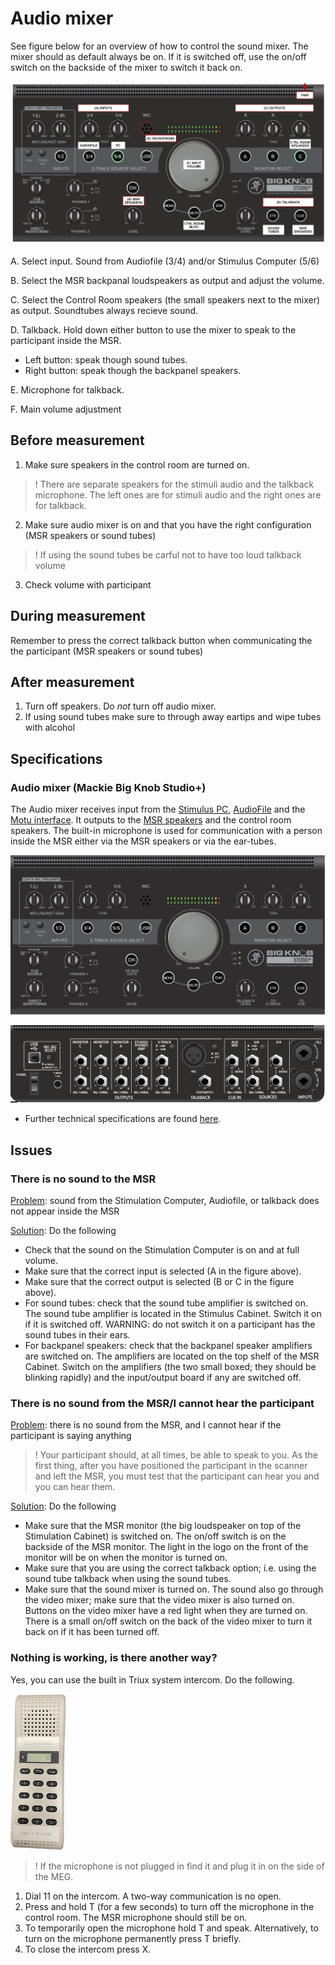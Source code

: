 # Audio mixer

See figure below for an overview of how to control the sound mixer. The mixer should as default always be on. If it is switched off, use the on/off switch on the backside of the mixer to switch it back on.

![Audio mixer](../../resources/wiki_images/audio_mixer_marked.jpg)

A. Select input. Sound from  Audiofile (3/4) and/or Stimulus Computer (5/6)

B. Select the MSR backpanal loudspeakers as output and adjust the volume.

C. Select the Control Room speakers (the small speakers next to the mixer) as output. Soundtubes always recieve sound.

D. Talkback. Hold down either button to use the mixer to speak to the participant inside the MSR.
   - Left button: speak though sound tubes.
   - Right button: speak though the backpanel speakers.

E. Microphone for talkback.

F. Main volume adjustment

## Before measurement

1. Make sure speakers in the control room are turned on.

> ! There are separate speakers for the stimuli audio and the talkback microphone. The left ones are for stimuli audio and the right ones are for talkback.

2. Make sure audio mixer is on and that you have the right configuration (MSR speakers or sound tubes)

> ! If using the sound tubes be carful not to have too loud talkback volume

3. Check volume with participant

## During measurement

Remember to press the correct talkback button when communicating the the participant (MSR speakers or sound tubes)

## After measurement

1. Turn off speakers. Do *not* turn off audio mixer.
2. If using sound tubes make sure to through away eartips and wipe tubes with alcohol

## Specifications

### Audio mixer (Mackie Big Knob Studio+)

The Audio mixer receives input from the [Stimulus PC](), [AudioFile](Audiofile-specs.md) and the [Motu interface](). It outputs to the [MSR speakers](Speakers-specs.md) and the control room speakers. The built-in microphone is used for communication with a person inside the MSR either via the MSR speakers or via the ear-tubes.

![Audio mixer](../../resources/wiki_images/audio_mixer.png)

![Audio mixer rear](../../resources/wiki_images/audio_mixer_rear.png)

* Further technical specifications are found [here](../../resources/manuals/Big_Knob_Studio-Studio+_OM.pdf).

## Issues

### There is no sound to the MSR

<u>Problem</u>: sound from the Stimulation Computer, Audiofile, or talkback does not appear inside the MSR

<u>Solution</u>: Do the following

- Check that the sound on the Stimulation Computer is on and at full volume.
- Make sure that the correct input is selected (A in the figure above).
- Make sure that the correct output is selected (B or C in the figure above).
- For sound tubes: check that the sound tube amplifier is switched on. The sound tube amplifier is located in the Stimulus Cabinet. Switch it on if it is switched off. WARNING: do not switch it on a participant has the sound tubes in their ears.
- For backpanel speakers: check that the backpanel speaker amplifiers are switched on. The amplifiers are located on the top shelf of the MSR Cabinet. Switch on the amplifiers (the two small boxed; they should be blinking rapidly) and the input/output board if any are switched off.

### There is no sound from the MSR/I cannot hear the participant

<u>Problem</u>: there is no sound from the MSR, and I cannot hear if the participant is saying anything

> ! Your participant should, at all times, be able to speak to you. As the first thing, after you have positioned the participant in the scanner and left the MSR, you must test that the participant can hear you and you can hear them.

<u>Solution</u>: Do the following

- Make sure that the MSR monitor (the big loudspeaker on top of the Stimulation Cabinet) is switched on. The on/off switch is on the backside of the MSR monitor. The light in the logo on the front of the monitor will be on when the monitor is turned on.
- Make sure that you are using the correct talkback option; i.e. using the sound tube talkback when using the sound tubes.
- Make sure that the sound mixer is turned on. The sound also go through the video mixer; make sure that the video mixer is also turned on. Buttons on the video mixer have a red light when they are turned on. There is a small on/off switch on the back of the video mixer to turn it back on if it has been turned off.

### Nothing is working, is there another way?

Yes, you can use the built in Triux system intercom. Do the following.

![Intercom](../../resources/wiki_images/intercom.png)

> ! If the microphone is not plugged in find it and plug it in on the side of the MEG.

1. Dial 11 on the intercom. A two-way communication is no open.
2. Press and hold T (for a few seconds) to turn off the microphone in the control room. The MSR microphone should still be on.
3. To temporarily open the microphone hold T and speak. Alternatively, to turn on the microphone permanently press T briefly.
4. To close the intercom press X.
